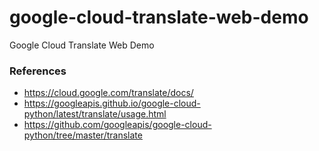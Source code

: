 # google-cloud-translate-web-demo
Google Cloud Translate Web Demo

### References
* https://cloud.google.com/translate/docs/
* https://googleapis.github.io/google-cloud-python/latest/translate/usage.html
* https://github.com/googleapis/google-cloud-python/tree/master/translate

